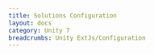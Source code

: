 ```yaml
---
title: Solutions Configuration
layout: docs
category: Unity 7
breadcrumbs: Unity ExtJs/Configuration
---
```

